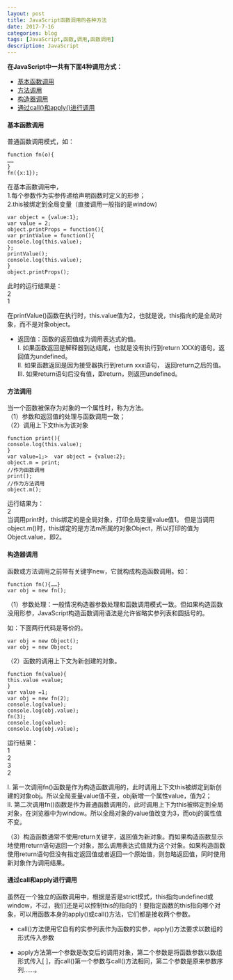 ```yaml
---
layout: post
title: JavaScript函数调用的各种方法
date: 2017-7-16
categories: blog
tags: [JavaScript,函数,调用,函数调用]
description: JavaScript
---
```


**在JavaScript中一共有下面4种调用方式：**

* [基本函数调用](#基本函数调用)  
* [方法调用](#方法调用)  
* [构造器调用](#构造器调用)  
* [通过call()和apply()进行调用](#通过call和apply进行调用)  

#### 基本函数调用  
普通函数调用模式，如：

    function fn(o){  
    ……   
    }  
    fn({x:1});  
    
在基本函数调用中，  
1.每个参数作为实参传递给声明函数时定义的形参；  
2.this被绑定到全局变量（直接调用一般指的是window)  

    var object = {value:1};
    var value = 2;
    object.printProps = function(){
    var printValue = function(){  
    console.log(this.value);
    };
    printValue();
    console.log(this.value);
    }
    object.printProps();  
    
此时的运行结果是：  
2   
1

在printValue()函数在执行时，this.value值为2，也就是说，this指向的是全局对象，而不是对象object。

* 返回值：函数的返回值成为调用表达式的值。  
I. 如果函数返回是解释器到达结尾，也就是没有执行到return XXX的语句。返回值为undefined。   
II. 如果函数返回是因为接受器执行到return xxx语句， 返回return之后的值。   
III. 如果return语句后没有值，即return，则返回undefined。

#### 方法调用

当一个函数被保存为对象的一个属性时，称为方法。  
（1）参数和返回值的处理与函数调用一致；  
（2）调用上下文this为该对象  

    function print(){
    console.log(this.value); 
    }
    var value=1;>  var object = {value:2};
    object.m = print;
    //作为函数调用
    print();
    //作为方法调用
    object.m();
    
运行结果为：  
 2  
当调用print时，this绑定的是全局对象，打印全局变量value值1。
但是当调用object.m()时，this绑定的是方法m所属的对象Object，所以打印的值为Object.value，即2。

#### 构造器调用

函数或方法调用之前带有关键字new，它就构成构造函数调用。如：  

    function fn(){……}
    var obj = new fn();  
    
（1）参数处理：一般情况构造器参数处理和函数调用模式一致。但如果构造函数没用形参，JavaScript构造函数调用语法是允许省略实参列表和圆括号的。

如：下面两行代码是等价的。  

    var obj = new Object();
    var obj = new Object;  
    
（2）函数的调用上下文为新创建的对象。  

    function fn(value){
    this.value =value;
    }
    var value =1;
    var obj = new fn(2);
    console.log(value);
    console.log(obj.value);
    fn(3);
    console.log(value);
    console.log(obj.value);  
    
运行结果：  
 1  
 2  
 3  
 2

 I. 第一次调用fn()函数是作为构造函数调用的，此时调用上下文this被绑定到新创建的对象obj。所以全局变量value值不变，obj新增一个属性value，值为2；  
 II. 第二次调用fn()函数是作为普通函数调用的，此时调用上下为this被绑定到全局对象，在浏览器中为window。所以全局对象的value值改变为3，而obj的属性值不变。

（3）构造函数通常不使用return关键字，返回值为新对象。而如果构造函数显示地使用return语句返回一个对象，那么调用表达式值就为这个对象。如果构造函数使用return语句但没有指定返回值或者返回一个原始值，则忽略返回值，同时使用新对象作为调用结果。

#### 通过call和apply进行调用

虽然在一个独立的函数调用中，根据是否是strict模式，this指向undefined或window，不过，我们还是可以控制this的指向的！要指定函数的this指向哪个对象，可以用函数本身的apply()或call()方法，它们都是接收两个参数。

* call()方法使用它自有的实参列表作为函数的实参，apply()方法要求以数组的形式传入参数

* apply方法第一个参数是改变后的调用对象，第二个参数是将函数参数以数组形式传入[ ]，而call()第一个参数与call()方法相同，第二个参数是原来参数序列......。
